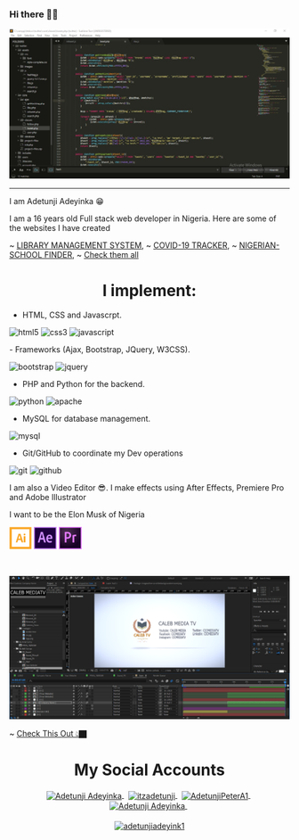 ### Hi there 👋🏿

<img src="https://github.com/Itzadetunji/itzadetunji/blob/main/github%20twitter%20clone.png" alt="My Profile Header Image" /> 

<hr>

I am Adetunji Adeyinka 😁

I am a 16 years old Full stack web developer in Nigeria.
Here are some of the websites I have created

~ [LIBRARY MANAGEMENT SYSTEM](http://adeyinka.000webhostapp.com/lms/librarian), 
~ [COVID-19 TRACKER](http://adeyinka.000webhostapp.com/corona), 
~ [NIGERIAN-SCHOOL FINDER](https://github.com/Itzadetunji/php-integrated-school-finder), 
~ [Check them all](https://github.com/itzadetunji?tab=repositories)

<h1 align="center">I implement:</h1>


-  HTML, CSS and Javascrpt.
<p>
    <img src="https://devicons.github.io/devicon/devicon.git/icons/html5/html5-original-wordmark.svg" alt="html5" height="40"/> 
    <img src="https://devicons.github.io/devicon/devicon.git/icons/css3/css3-original-wordmark.svg" alt="css3" height="40"/>
    <img src="https://devicons.github.io/devicon/devicon.git/icons/javascript/javascript-original.svg" alt="javascript" height="40"/>
</p>
-  Frameworks (Ajax, Bootstrap, JQuery, W3CSS).
<p> 
    <img src="https://devicons.github.io/devicon/devicon.git/icons/bootstrap/bootstrap-plain.svg" alt="bootstrap" height="40"/> 
    <img src="https://devicon.dev/devicon.git/icons/jquery/jquery-original-wordmark.svg" alt="jquery" height="40"/> 
</p>


-  PHP and Python for the backend.
<p>
    <img src="https://devicons.github.io/devicon/devicon.git/icons/python/python-original.svg" alt="python" height="40"/>
    <img src="https://www.vectorlogo.zone/logos/apache/apache-official.svg" alt="apache" height="40"/> 
</p>

-  MySQL for database management.
<p>
    <img src="https://devicons.github.io/devicon/devicon.git/icons/mysql/mysql-original-wordmark.svg" alt="mysql" height="40"/>
</p>


- Git/GitHub to coordinate my Dev operations
<p>
    <img src="https://www.vectorlogo.zone/logos/git-scm/git-scm-ar21.svg" alt="git" height="40"/> 
    <img src="https://www.vectorlogo.zone/logos/github/github-ar21.svg" alt="github" height="40"/> 
</p>


I am also a Video Editor 😎.
I make effects using After Effects, Premiere Pro and Adobe Illustrator

I want to be the Elon Musk of Nigeria

<p>
    <img src="https://github.com/devicons/devicon/blob/master/icons/illustrator/illustrator-line.svg" alt="apache" height="40"/> 
    <img src="https://github.com/Itzadetunji/itzadetunji/blob/main/200px-Adobe_After_Effects_CC_icon.png" alt="electron" height="40"/> 
    <img src="https://github.com/Itzadetunji/itzadetunji/blob/main/premiere-cc-logo-png-transparent.png" alt="figma" height="40"/>
</p>
<br>
<p>
    <img src="https://github.com/Itzadetunji/itzadetunji/blob/main/Capture.PNG" alt="adobe after effects"/> 
</p>

~ <a href="https://github.com/Itzadetunji/itzadetunji/blob/main/CALEB%20CAMERA%20LOGO%202%2060fps%2011-11-20%203-18.mp4">Check This Out 👆🏿</a>

<!-- <h1 align="center">My Stats</h1> -->

<!-- <div align="center">
    <img src="https://github-readme-stats.vercel.app/api/top-langs/?username=itzadetunji&layout=compact" alt="itzadetunji" />
    &nbsp;&nbsp;
    <img src="https://github-readme-stats.vercel.app/api?username=itzadetunji&show_icons=true" alt="itzadetunji" />
</div> -->


<h1 align="center">My Social Accounts</h1>

<p align="center">
    <a href="https://www.linkedin.com/in/adetunji-adeyinka-8aa5311b9/" target="_blank"
        ><img align="center" src="https://www.vectorlogo.zone/logos/linkedin/linkedin-icon.svg" alt="Adetunji Adeyinka" height="50" />
    </a>
    &nbsp;
      <a href="https://instagram.com/itzadetunji" target="_blank">
        <img align="center" src="https://www.vectorlogo.zone/logos/instagram/instagram-icon.svg" alt="itzadetunji" height="50" />
    </a>
    &nbsp;
    <a href="https://twitter.com/AdetunjiPeterA1" target="_blank">
        <img align="center" src="https://devicon.dev/devicon.git/icons/twitter/twitter-original.svg" alt="AdetunjiPeterA1" height="50" />
    </a>
    &nbsp;
    <a href="https://www.facebook.com/adetunji.adeyinka.1238" target="_blank">
        <img align="center" src="https://www.vectorlogo.zone/logos/facebook/facebook-official.svg" alt="Adetunji Adeyinka" height="50" />
    </a>
    &nbsp
    <br><br>
    <a href="https://www.hackerrank.com/adetunjiadeyink1" target="_blank">
        <img align="center" src="https://cdn.jsdelivr.net/npm/simple-icons@3.0.1/icons/hackerrank.svg" alt="adetunjiadeyink1" height="40" />
    </a>
</p>

